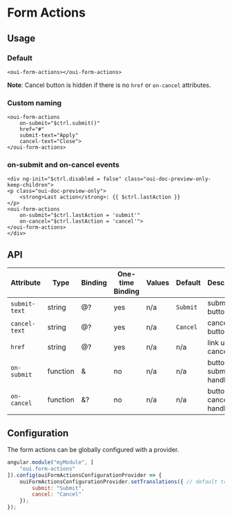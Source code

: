 # Form Actions

<component-status cx-design="complete" ux="complete"></component-status>

## Usage

### Default

```html:preview
<oui-form-actions></oui-form-actions>
```

**Note**: Cancel button is hidden if there is no `href` or `on-cancel` attributes.

### Custom naming

```html:preview
<oui-form-actions
    on-submit="$ctrl.submit()"
    href="#"
    submit-text="Apply"
    cancel-text="Close">
</oui-form-actions>
```

### on-submit and on-cancel events

```html:preview
<div ng-init="$ctrl.disabled = false" class="oui-doc-preview-only-keep-children">
<p class="oui-doc-preview-only">
    <strong>Last action</strong>: {{ $ctrl.lastAction }}
</p>
<oui-form-actions
    on-submit="$ctrl.lastAction = 'submit'"
    on-cancel="$ctrl.lastAction = 'cancel'">
</oui-form-actions>
</div>
```

## API

| Attribute     | Type      | Binding   | One-time Binding  | Values    | Default   | Description
| ----          | ----      | ----      | ----              | ----      | ----      | ----
| `submit-text` | string    | @?        | yes               | n/a       | `Submit`  | submit button text
| `cancel-text` | string    | @?        | yes               | n/a       | `Cancel`  | cancel button text
| `href`        | string    | @?        | yes               | n/a       | n/a       | link url on cancel
| `on-submit`   | function  | &         | no                | n/a       | n/a       | button submit click handler
| `on-cancel`   | function  | &?        | no                | n/a       | n/a       | button cancel click handler

## Configuration

The form actions can be globally configured with a provider.

```js
angular.module("myModule", [
    "oui.form-actions"
]).config(ouiFormActionsConfigurationProvider => {
    ouiFormActionsConfigurationProvider.setTranslations({ // default translations
        submit: "Submit",
        cancel: "Cancel"
    });
});
```
